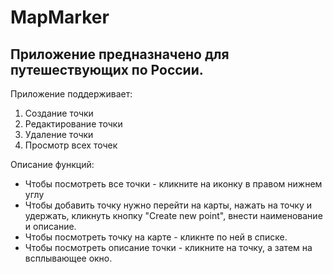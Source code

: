 # MapMarker

## Приложение предназначено для путешествующих по России.

Приложение поддерживает:
1. Создание точки
2. Редактирование точки
3. Удаление точки
4. Просмотр всех точек 

Описание функций:
* Чтобы посмотреть все точки - кликните на иконку в правом нижнем углу
* Чтобы добавить точку нужно перейти на карты, нажать на точку и удержать, кликнуть кнопку "Create new point", внести наименование и описание. 
* Чтобы посмотреть точку на карте - кликнте по ней в списке.
* Чтобы посмотреть описание точки - кликните на точку, а затем на всплывающее окно. 
